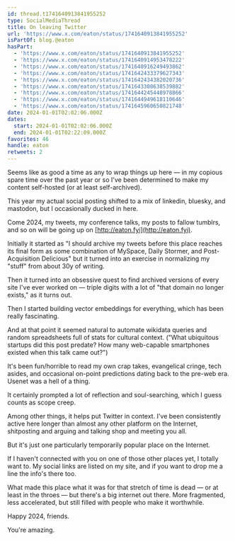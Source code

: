 ```yaml
---
id: thread.t1741640913841955252
type: SocialMediaThread
title: On leaving Twitter
url: 'https://www.x.com/eaton/status/1741640913841955252'
isPartOf: blog.@eaton
hasPart:
  - 'https://www.x.com/eaton/status/1741640913841955252'
  - 'https://www.x.com/eaton/status/1741640914953478222'
  - 'https://www.x.com/eaton/status/1741640916249493862'
  - 'https://www.x.com/eaton/status/1741642433379627343'
  - 'https://www.x.com/eaton/status/1741642434382020736'
  - 'https://www.x.com/eaton/status/1741643308638539882'
  - 'https://www.x.com/eaton/status/1741644245448978866'
  - 'https://www.x.com/eaton/status/1741644949618110646'
  - 'https://www.x.com/eaton/status/1741645960650821748'
date: 2024-01-01T02:02:06.000Z
dates:
  start: 2024-01-01T02:02:06.000Z
  end: 2024-01-01T02:22:09.000Z
favorites: 46
handle: eaton
retweets: 2
---
```

Seems like as good a time as any to wrap things up here — in my copious spare time over the past year or so I've been determined to make my content self-hosted (or at least self-archived).

This year my actual social posting shifted to a mix of linkedin, bluesky, and mastodon, but I occasionally ducked in here.

Come 2024, my tweets, my conference talks, my posts to fallow tumblrs, and so on will be going up on [http://eaton.fyi](http://eaton.fyi).

Initially it started as "I should archive my tweets before this place reaches its final form as some combination of MySpace, Daily Stormer, and Post-Acquisition Delicious" but it turned into an exercise in normalizing my "stuff" from about 30y of writing.

Then it turned into an obsessive quest to find archived versions of every site I've ever worked on — triple digits with a lot of "that domain no longer exists," as it turns out.

Then I started building vector embeddings for everything, which has been really fascinating.

And at that point it seemed natural to automate wikidata queries and random spreadsheets full of stats for cultural context. ("What ubiquitous startups did this post predate? How many web-capable smartphones existed when this talk came out?")

It's been fun/horrible to read my own crap takes, evangelical cringe, tech asides, and occasional on-point predictions dating back to the pre-web era. Usenet was a hell of a thing.

It certainly prompted a lot of reflection and soul-searching, which I guess counts as scope creep.

Among other things, it helps put Twitter in context. I've been consistently active here longer than almost any other platform on the Internet, shitposting and arguing and talking shop and meeting you all.

But it's just one particularly temporarily popular place on the Internet.

If I haven't connected with you on one of those other places yet, I totally want to. My social links are listed on my site, and if you want to drop me a line the info's there too.

What made this place what it was for that stretch of time is dead — or at least in the throes — but there's a big internet out there.  More fragmented, less accelerated, but still filled with people who make it worthwhile.

Happy 2024, friends.

You're amazing.
